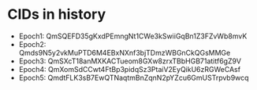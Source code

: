 # CIDs in history
- Epoch1: QmSQEFD35gKxdPEmngNt1CWe3kSwiiGqBn1Z3FZvWb8mvK
- Epoch2: Qmds9N5y2vkMuPTD6M4EBxNXnf3bjTDmzWBGnCkQGsMMGe
- Epoch3: QmSXcT18anMXKACTueom8GXw8zrxTBbHGB71atitf6gZ9V
- Epoch4: QmXomSdCCwt4FtBp3pidqSz3PtaiV2EyQikU6zRGWeCAsf
- Epoch5: QmdtFLK3sB7EwQTNaqtmBnZqnN2pYZcu6GmUSTrpvb9wcq
